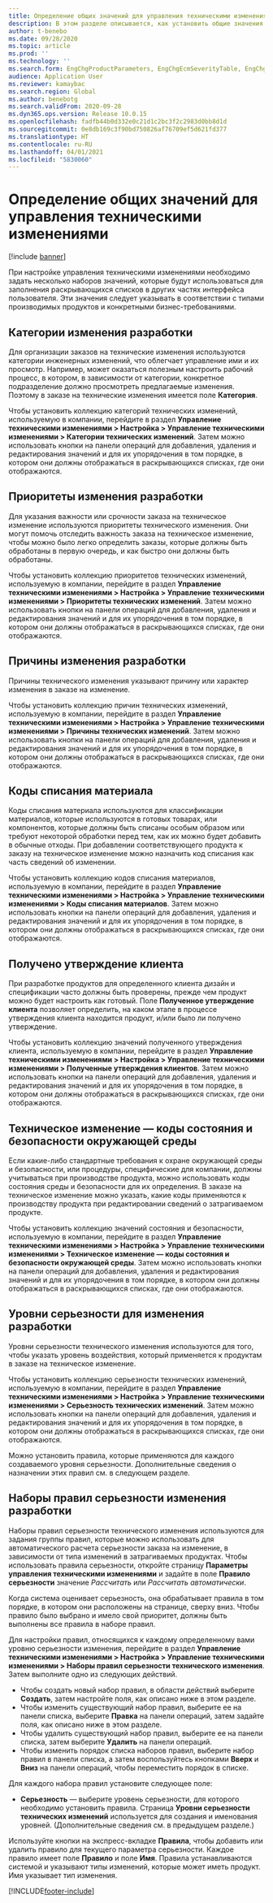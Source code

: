 ```yaml
---
title: Определение общих значений для управления техническими изменениями
description: В этом разделе описывается, как установить общие значения, используемые для параметров в различных частях управления техническими изменениями.
author: t-benebo
ms.date: 09/28/2020
ms.topic: article
ms.prod: ''
ms.technology: ''
ms.search.form: EngChgProductParameters, EngChgEcmSeverityTable, EngChgEcmSeverityRuleSet, EngChgEcmSeverityLookup,EngChgEcmSeverityChart,EngChgEcmRequestSeverityChart,EngChgEcmPriorityTable, EngChgEcmPriorityLookup, EngChgEcmPriorityChart, EngChgEcmMaterialDisposition, EngChgEcmEH
audience: Application User
ms.reviewer: kamaybac
ms.search.region: Global
ms.author: benebotg
ms.search.validFrom: 2020-09-28
ms.dyn365.ops.version: Release 10.0.15
ms.openlocfilehash: fadfb44b0d332e0c21d1c2bc3f2c2983d0bb8d1d
ms.sourcegitcommit: 0e8db169c3f90bd750826af76709ef5d621fd377
ms.translationtype: HT
ms.contentlocale: ru-RU
ms.lasthandoff: 04/01/2021
ms.locfileid: "5830060"
---
```

# <a name="establish-common-values-for-engineering-change-management"></a>Определение общих значений для управления техническими изменениями

[!include [banner](../includes/banner.md)]

При настройке управления техническими изменениями необходимо задать несколько наборов значений, которые будут использоваться для заполнения раскрывающихся списков в других частях интерфейса пользователя. Эти значения следует указывать в соответствии с типами производимых продуктов и конкретными бизнес-требованиями.

## <a name="engineering-change-categories"></a>Категории изменения разработки

Для организации заказов на технические изменения используются категории инженерных изменений, что облегчает управление ими и их просмотр. Например, может оказаться полезным настроить рабочий процесс, в котором, в зависимости от категории, конкретное подразделение должно просмотреть предлагаемые изменения. Поэтому в заказе на технические изменения имеется поле **Категория**.

Чтобы установить коллекцию категорий технических изменений, используемую в компании, перейдите в раздел **Управление техническими изменениями \> Настройка \> Управление техническими изменениями \> Категории технических изменений**. Затем можно использовать кнопки на панели операций для добавления, удаления и редактирования значений и для их упорядочения в том порядке, в котором они должны отображаться в раскрывающихся списках, где они отображаются.

## <a name="engineering-change-priorities"></a>Приоритеты изменения разработки

Для указания важности или срочности заказа на техническое изменение используются приоритеты технического изменения. Они могут помочь отследить важность заказа на техническое изменение, чтобы можно было легко определить заказы, которые должны быть обработаны в первую очередь, и как быстро они должны быть обработаны.

Чтобы установить коллекцию приоритетов технических изменений, используемую в компании, перейдите в раздел **Управление техническими изменениями \> Настройка \> Управление техническими изменениями \> Приоритеты технических изменений**. Затем можно использовать кнопки на панели операций для добавления, удаления и редактирования значений и для их упорядочения в том порядке, в котором они должны отображаться в раскрывающихся списках, где они отображаются.

## <a name="engineering-change-reasons"></a>Причины изменения разработки

Причины технического изменения указывают причину или характер изменения в заказе на изменение.

Чтобы установить коллекцию причин технических изменений, используемую в компании, перейдите в раздел **Управление техническими изменениями \> Настройка \> Управление техническими изменениями \> Причины технических изменений**. Затем можно использовать кнопки на панели операций для добавления, удаления и редактирования значений и для их упорядочения в том порядке, в котором они должны отображаться в раскрывающихся списках, где они отображаются.

## <a name="material-disposal-codes"></a>Коды списания материала

Коды списания материала используются для классификации материалов, которые используются в готовых товарах, или компонентов, которые должны быть списаны особым образом или требуют некоторой обработки перед тем, как их можно будет добавить в обычные отходы. При добавлении соответствующего продукта к заказу на техническое изменение можно назначить код списания как часть сведений об изменении.

Чтобы установить коллекцию кодов списания материалов, используемую в компании, перейдите в раздел **Управление техническими изменениями \> Настройка \> Управление техническими изменениями \> Коды списания материалов**. Затем можно использовать кнопки на панели операций для добавления, удаления и редактирования значений и для их упорядочения в том порядке, в котором они должны отображаться в раскрывающихся списках, где они отображаются.

## <a name="received-customer-approval"></a>Получено утверждение клиента

При разработке продуктов для определенного клиента дизайн и спецификации часто должны быть проверены, прежде чем продукт можно будет настроить как готовый. Поле **Полученное утверждение клиента** позволяет определить, на каком этапе в процессе утверждения клиента находится продукт, и/или было ли получено утверждение.

Чтобы установить коллекцию значений полученного утверждения клиента, используемую в компании, перейдите в раздел **Управление техническими изменениями \> Настройка \> Управление техническими изменениями \> Полученные утверждения клиентов**. Затем можно использовать кнопки на панели операций для добавления, удаления и редактирования значений и для их упорядочения в том порядке, в котором они должны отображаться в раскрывающихся списках, где они отображаются.

## <a name="engineering-change--environmental-health-and-safety-codes"></a>Техническое изменение — коды состояния и безопасности окружающей среды

Если какие-либо стандартные требования к охране окружающей среды и безопасности, или процедуры, специфические для компании, должны учитываться при производстве продукта, можно использовать коды состояния среды и безопасности для их определения. В заказе на техническое изменение можно указать, какие коды применяются к производству продукта при редактировании сведений о затрагиваемом продукте.

Чтобы установить коллекцию значений состояния и безопасности, используемую в компании, перейдите в раздел **Управление техническими изменениями \> Настройка \> Управление техническими изменениями \> Техническое изменение — коды состояния и безопасности окружающей среды**. Затем можно использовать кнопки на панели операций для добавления, удаления и редактирования значений и для их упорядочения в том порядке, в котором они должны отображаться в раскрывающихся списках, где они отображаются.

## <a name="engineering-change-severities"></a>Уровни серьезности для изменения разработки

Уровни серьезности технического изменения используются для того, чтобы указать уровень воздействия, который применяется к продуктам в заказе на техническое изменение.

Чтобы установить коллекцию серьезности технических изменений, используемую в компании, перейдите в раздел **Управление техническими изменениями \> Настройка \> Управление техническими изменениями \> Серьезность технических изменений**. Затем можно использовать кнопки на панели операций для добавления, удаления и редактирования значений и для их упорядочения в том порядке, в котором они должны отображаться в раскрывающихся списках, где они отображаются.

Можно установить правила, которые применяются для каждого создаваемого уровня серьезности. Дополнительные сведения о назначении этих правил см. в следующем разделе.

## <a name="engineering-change-severity-rule-sets"></a>Наборы правил серьезности изменения разработки

Наборы правил серьезности технического изменения используются для задания группы правил, которые можно использовать для автоматического расчета серьезности заказа на изменение, в зависимости от типа изменений в затрагиваемых продуктах. Чтобы использовать правила серьезности, откройте страницу **Параметры управления техническими изменениями** и задайте в поле **Правило серьезности** значение *Рассчитать* или *Рассчитать автоматически*.

Когда система оценивает серьезность, она обрабатывает правила в том порядке, в котором они расположены на странице, сверху вниз. Чтобы правило было выбрано и имело свой приоритет, должны быть выполнены все правила в наборе правил.

Для настройки правил, относящихся к каждому определенному вами уровню серьезности изменения, перейдите в раздел **Управление техническими изменениями \> Настройка \> Управление техническими изменениями \> Наборы правил серьезности технического изменения**. Затем выполните одно из следующих действий.

- Чтобы создать новый набор правил, в области действий выберите **Создать**, затем настройте поля, как описано ниже в этом разделе.
- Чтобы изменить существующий набор правил, выберите ее на панели списка, выберите **Правка** на панели операций, затем задайте поля, как описано ниже в этом разделе.
- Чтобы удалить существующий набор правил, выберите ее на панели списка, затем выберите **Удалить** на панели операций.
- Чтобы изменить порядок списка наборов правил, выберите набор правил в панели списка, а затем воспользуйтесь кнопками **Вверх** и **Вниз** на панели операций, чтобы переместить порядок в списке.

Для каждого набора правил установите следующее поле:

- **Серьезность** — выберите уровень серьезности, для которого необходимо установить правила. Страница **Уровни серьезности технических изменений** используется для создания и именования уровней. (Дополнительные сведения см. в предыдущем разделе.)

Используйте кнопки на экспресс-вкладке **Правила**, чтобы добавить или удалить правило для текущего параметра серьезности. Каждое правило имеет поле **Правило** и поле **Имя**. Правила устанавливаются системой и указывают типы изменений, которые может иметь продукт. Имя указывает тип изменения.


[!INCLUDE[footer-include](../../includes/footer-banner.md)]